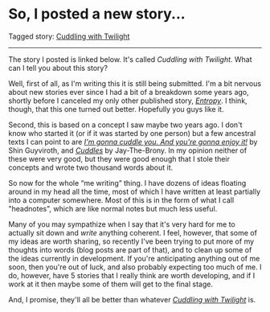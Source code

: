 # So, I posted a new story...

Tagged story: [Cuddling with Twilight](https://www.fimfiction.net/story/101632/cuddling-with-twilight)

***

The story I posted is linked below. It's called _Cuddling with Twilight_. What can I tell you about this story?

Well, first of all, as I'm writing this it is still being submitted. I'm a bit nervous about new stories ever since I had a bit of a breakdown some years ago, shortly before I canceled my only other published story, [_Entropy_](https://www.fimfiction.net/story/10124/entropy). I think, though, that this one turned out better. Hopefully you guys like it.

Second, this is based on a concept I saw maybe two years ago. I don't know who started it (or if it was started by one person) but a few ancestral texts I can point to are [_I'm gonna cuddle you. And you're gonna enjoy it!_](https://www.fimfiction.net/story/180465/im-gonna-cuddle-you-and-youre-gonna-enjoy-it) by Shin Guyviroth, and [_Cuddles_](https://www.fimfiction.net/story/247619/cuddles) by Jay-The-Brony. In my opinion neither of these were very good, but they were good enough that I stole their concepts and wrote two thousand words about it.

So now for the whole “me writing” thing. I have dozens of ideas floating around in my head all the time, most of which I have written at least partially into a computer somewhere. Most of this is in the form of what I call "headnotes", which are like normal notes but much less useful.

Many of you may sympathize when I say that it's very hard for me to actually sit down and _write_ anything coherent. I feel, however, that some of my ideas are worth sharing, so recently I've been trying to put more of my thoughts into words (blog posts are part of that), and to clean up some of the ideas currently in development. If you're anticipating anything out of me soon, then you're out of luck, and also probably expecting too much of me. I do, however, have 5 stories that I really think are worth developing, and if I work at it then maybe some of them will get to the final stage. 

And, I promise, they'll all be better than whatever [_Cuddling with Twilight_](https://www.fimfiction.net/story/101632/cuddling-with-twilight) is.
